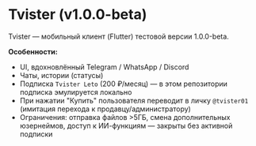 # Tvister (v1.0.0-beta)

Tvister — мобильный клиент (Flutter) тестовой версии 1.0.0-beta.

**Особенности:**
- UI, вдохновлённый Telegram / WhatsApp / Discord
- Чаты, истории (статусы)
- Подписка `Tvister Leto` (200 ₽/месяц) — в этом репозитории подписка эмулируется локально
- При нажатии "Купить" пользователя переводит в личку `@tvister01` (имитация перехода к продавцу/администратору)
- Ограничения: отправка файлов >5ГБ, смена дополнительных юзернеймов, доступ к ИИ-функциям — закрыты без активной подписки 
